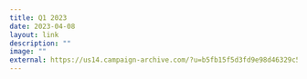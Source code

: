 ```yaml
---
title: Q1 2023
date: 2023-04-08
layout: link
description: ""
image: ""
external: https://us14.campaign-archive.com/?u=b5fb15f5d3fd9e98d46329c56&id=03a93f9257
---
```

